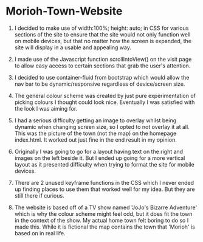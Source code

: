 # Morioh-Town-Website

1. I decided to make use of width:100%; height: auto; in CSS for various sections
of the site to ensure that the site would not only function well
on mobile devices, but that no matter how the screen is expanded, the
site will display in a usable and appealing way.

2. I made use of the Javascript function scrollIntoView() on the visit
page to allow easy access to certain sections that grab the user's attention.

3. I decided to use container-fluid from bootstrap which would allow the nav bar
to be dynamic/responsive regardless of device/screen size.

4. The general colour scheme was created by just pure experimentation of picking 
colours I thought could look nice. Eventually I was satisfied with the look I was aiming for.

5. I had a serious difficulty getting an image to overlay whilst
being dynamic when changing screen size, so I opted to not overlay
it at all. This was the picture of the town (not the map) on the homepage
index.html. It worked out just fine in the end result in my opinion.

6. Originally I was going to go for a layout having text on the right
and images on the left beside it. But I ended up going for a more vertical
layout as it presented difficulty when trying to format the site
for mobile devices.

7. There are 2 unused keyframe functions in the CSS which I never
ended up finding places to use them that worked well for my idea. But they are still
there if curious.

8. The website is based off of a TV show named 'JoJo's Bizarre Adventure'
which is why the colour scheme might feel odd, but it does fit the town in the context
of the show. My actual home town felt boring to do so I made this. While it is fictional
the map contains the town that 'Morioh' is based on in real life.

